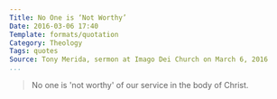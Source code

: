 ```yaml
---
Title: No One is ‘Not Worthy’
Date: 2016-03-06 17:40
Template: formats/quotation
Category: Theology
Tags: quotes
Source: Tony Merida, sermon at Imago Dei Church on March 6, 2016
...
```


> No one is 'not worthy' of our service in the body of Christ.
